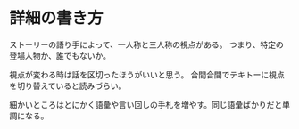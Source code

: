 # 詳細の書き方

ストーリーの語り手によって、一人称と三人称の視点がある。
つまり、特定の登場人物か、誰でもないか。

視点が変わる時は話を区切ったほうがいいと思う。
合間合間でテキトーに視点を切り替えていると読みづらい。

細かいところはとにかく語彙や言い回しの手札を増やす。同じ語彙ばかりだと単調になる。
